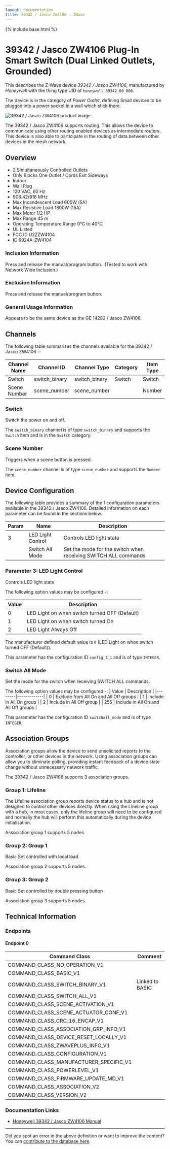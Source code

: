 ```yaml
---
layout: documentation
title: 39342 / Jasco ZW4106 - ZWave
---
```


{% include base.html %}

# 39342 / Jasco ZW4106 Plug-In Smart Switch (Dual Linked Outlets, Grounded)
This describes the Z-Wave device *39342 / Jasco ZW4106*, manufactured by *Honeywell* with the thing type UID of ```honeywell_39342_00_000```.

The device is in the category of *Power Outlet*, defining Small devices to be plugged into a power socket in a wall which stick there.

![39342 / Jasco ZW4106 product image](https://www.cd-jackson.com/zwave_device_uploads/922/922_default.png)


The 39342 / Jasco ZW4106 supports routing. This allows the device to communicate using other routing enabled devices as intermediate routers.  This device is also able to participate in the routing of data between other devices in the mesh network.

## Overview

  * 2 Simultaneously Controlled Outlets
  * Only Blocks One Outlet / Cords Exit Sideways
  * Indoor
  * Wall Plug
  * 120 VAC, 60 Hz
  * 908.42/916 MHz
  * Max Incandescent Load 600W (5A)
  * Max Resistive Load 1800W (15A)
  * Max Motor 1/2 HP
  * Max Range 45 m
  * Operating Temperature Range 0°C to 40°C
  * UL Listed
  * FCC ID U2ZZW4104
  * IC 6924A-ZW4104

### Inclusion Information

Press and release the manual/program button.  (Tested to work with Network Wide Inclusion.)

### Exclusion Information

Press and release the manual/program button.

### General Usage Information

Appears to be the same device as the GE 14282 / Jasco ZW4106.

## Channels

The following table summarises the channels available for the 39342 / Jasco ZW4106 -:

| Channel Name | Channel ID | Channel Type | Category | Item Type |
|--------------|------------|--------------|----------|-----------|
| Switch | switch_binary | switch_binary | Switch | Switch | 
| Scene Number | scene_number | scene_number |  | Number | 

### Switch
Switch the power on and off.

The ```switch_binary``` channel is of type ```switch_binary``` and supports the ```Switch``` item and is in the ```Switch``` category.

### Scene Number
Triggers when a scene button is pressed.

The ```scene_number``` channel is of type ```scene_number``` and supports the ```Number``` item.



## Device Configuration

The following table provides a summary of the 1 configuration parameters available in the 39342 / Jasco ZW4106.
Detailed information on each parameter can be found in the sections below.

| Param | Name  | Description |
|-------|-------|-------------|
| 3 | LED Light Control | Controls LED light state |
|  | Switch All Mode | Set the mode for the switch when receiving SWITCH ALL commands |

### Parameter 3: LED Light Control

Controls LED light state

The following option values may be configured -:

| Value  | Description |
|--------|-------------|
| 0 | LED Light on when switch turned OFF (Default) |
| 1 | LED Light on when switch turned On |
| 2 | LED Light Always Off |

The manufacturer defined default value is ```0``` (LED Light on when switch turned OFF (Default)).

This parameter has the configuration ID ```config_3_1``` and is of type ```INTEGER```.

### Switch All Mode

Set the mode for the switch when receiving SWITCH ALL commands.

The following option values may be configured -:
| Value  | Description |
|--------|-------------|
| 0 | Exclude from All On and All Off groups |
| 1 | Include in All On group |
| 2 | Include in All Off group |
| 255 | Include in All On and All Off groups |

This parameter has the configuration ID ```switchall_mode``` and is of type ```INTEGER```.


## Association Groups

Association groups allow the device to send unsolicited reports to the controller, or other devices in the network. Using association groups can allow you to eliminate polling, providing instant feedback of a device state change without unnecessary network traffic.

The 39342 / Jasco ZW4106 supports 3 association groups.

### Group 1: Lifeline

The Lifeline association group reports device status to a hub and is not designed to control other devices directly. When using the Lineline group with a hub, in most cases, only the lifeline group will need to be configured and normally the hub will perform this automatically during the device initialisation.

Association group 1 supports 5 nodes.

### Group 2: Group 1

Basic Set controlled with local load

Association group 2 supports 5 nodes.

### Group 3: Group 2

Basic Set controlled by double pressing button

Association group 3 supports 5 nodes.

## Technical Information

### Endpoints

#### Endpoint 0

| Command Class | Comment |
|---------------|---------|
| COMMAND_CLASS_NO_OPERATION_V1| |
| COMMAND_CLASS_BASIC_V1| |
| COMMAND_CLASS_SWITCH_BINARY_V1| Linked to BASIC|
| COMMAND_CLASS_SWITCH_ALL_V1| |
| COMMAND_CLASS_SCENE_ACTIVATION_V1| |
| COMMAND_CLASS_SCENE_ACTUATOR_CONF_V1| |
| COMMAND_CLASS_CRC_16_ENCAP_V1| |
| COMMAND_CLASS_ASSOCIATION_GRP_INFO_V1| |
| COMMAND_CLASS_DEVICE_RESET_LOCALLY_V1| |
| COMMAND_CLASS_ZWAVEPLUS_INFO_V1| |
| COMMAND_CLASS_CONFIGURATION_V1| |
| COMMAND_CLASS_MANUFACTURER_SPECIFIC_V1| |
| COMMAND_CLASS_POWERLEVEL_V1| |
| COMMAND_CLASS_FIRMWARE_UPDATE_MD_V1| |
| COMMAND_CLASS_ASSOCIATION_V2| |
| COMMAND_CLASS_VERSION_V2| |

### Documentation Links

* [Honeywell 39342 / Jasco ZW4106 Manual](https://www.cd-jackson.com/zwave_device_uploads/922/39342-HQSG-v1.pdf)

---

Did you spot an error in the above definition or want to improve the content?
You can [contribute to the database here](http://www.cd-jackson.com/index.php/zwave/zwave-device-database/zwave-device-list/devicesummary/922).
